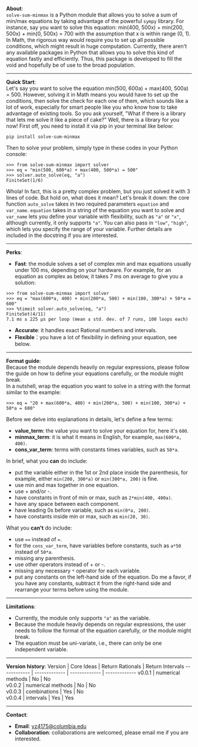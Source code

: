 **About**:  
`solve-sum-minmax` is a Python module that allows you to solve a sum of min/max equations 
by taking advantage of the powerful `sympy` library. For instance, say you want to 
solve this equation: min(400, 500x) + min(200, 500x) + min(0, 500x) = 700 
with the assumption that x is within range (0, 1).  
In Math, the rigorous way would 
require you to set up all possible conditions, which 
might result in huge computation. 
Currently, there aren't any available packages in Python
that allows you to solve this kind of equation fastly and efficiently. Thus,
this package is developed to fill the void and hopefully be of use to the broad 
population.  
****
**Quick Start**:  
Let's say you want to solve the equation 
min(500, 600a) + max(400, 500a) = 500. However, solving it in Math means you 
would have to set up the conditions, then solve the check for each one of them, 
which sounds like a lot of work, especially for smart people like you 
who know how to take advantage of existing tools. So you ask yourself,
"What if there is a library that lets me solve it like a piece of cake?" Well, 
there is a library for you now! First off, you need to install it via pip 
in your terminal like below:  
```
pip install solve-sum-minmax
```
Then to solve your problem, simply type in these
codes in your Python console: 
```
>>> from solve-sum-minmax import solver
>>> eq = "min(500, 600*a) + max(400, 500*a) = 500"
>>> solver.auto_solve(eq, "a")
FiniteSet(1/6)
```
Whola! In fact, this is a pretty complex problem, but 
you just solved it with 3 lines of code. But hold on, what does it mean? 
Let's break it down: the core function 
`auto_solve` takes in two required parameters 
`equation` and `var_name`. `equation` takes in a string of the equation you want to solve 
and `var_name` lets you define your variable with flexibility, such as `"a"`
or `"x"`, although currently, it only supports `"a"`. 
You can also pass in `"low"`, `"high"`, which lets you specify the range 
of your variable. Further details are included in the docstring 
if you are interested.  
****
**Perks**:  
* **Fast**: the module solves a set of complex min and max equations usually 
  under 100 ms, depending on your hardware. 
For example, for an equation as complex as below, it takes 7 ms on average to 
  give you a solution:
  
```
>>> from solve-sum-minmax import solver 
>>> eq = "max(600*a, 400) + min(200*a, 500) + min(100, 300*a) + 50*a = 600"
>>> %timeit solver.auto_solve(eq, "a")
FiniteSet(4/11)
7.1 ms ± 225 µs per loop (mean ± std. dev. of 7 runs, 100 loops each)
```
* **Accurate**: it handles exact Rational numbers and intervals. 
* **Flexible**：you have a lot of flexibility in defining your equation, 
  see below. 
****
**Format guide**:  
Because the module depends heavily on regular expressions, please follow 
the guide on how to define your equations carefully, or the module might break.   
In a nutshell, wrap the equation you want to solve in a string with the format
similar to the example: 
```
>>> eq = "20 + max(600*a, 400) + min(200*a, 500) + min(100, 300*a) + 50*a = 600"
```
Before we delve into explanations in details, let's define a few terms: 
* **value_term**: the value you want to solve your equation for, here it's `600`. 
* **minmax_term**: it is what it means in English, for example, `max(600*a, 400)`.
* **cons_var_term**: terms with constants times variables, such as `50*a`.

In brief, what you **can** do include:
* put the variable either in the 1st or 2nd place inside the parenthesis, for 
example, either `min(200, 300*a)` or `min(300*a, 200)` is fine.
* use min and max together in one equation.
* use + and/or -. 
* have constants in front of min or max, such as `2*min(400, 400a)`.
* have any space between each component.
* have leading 0s before variable, such as `min(0*a, 200)`.
* have constants inside min or max, such as `min(20, 30)`.

What you **can't** do include: 
* use `==` instead of `=`.
* for the `cons_var_term`, have variables before constants, such as `a*50` 
instead of `50*a`.
* missing any parenthesis. 
* use other operators instead of + or -.
* missing any necessary `*` operator for each variable.
* put any constants on the left-hand side of the equation. Do me a favor, if 
you have any constants, subtract it from the right-hand side and 
  rearrange your terms before using the module. 
****
**Limitations**:  
* Currently, the module only supports `"a"` as the variable. 
* Because the module heavily depends on regular expressions, 
  the user needs to follow the format of the 
equation carefully, or the module might break.
* The equation must be uni-variate, i.e., there can only be one independent 
variable. 
****
**Version history**: 
Version | Core Ideas | Return Rationals | Return Intervals 
------------ | ------------- | ------------- | -------------
v0.0.1 | numerical methods | No | No  
v0.0.2 | numerical methods | No | No  
v0.0.3 | combinations | Yes | No  
v0.0.4 | intervals | Yes | Yes
****
**Contact**:  
* **Email**: yz4175@columbia.edu
* **Collaboration**: collaborations are welcomed, please email me if you 
are interested.

